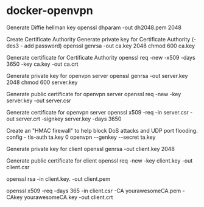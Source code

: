# docker-openvpn

Generate Diffie hellman key
openssl dhparam -out dh2048.pem 2048

Create Certificate Authority
Generate private key for Certificate Authority (-des3 - add password)
openssl genrsa -out ca.key 2048
chmod 600 ca.key

Generate certificate for Certificate Authority
openssl req -new -x509 -days 3650 -key ca.key -out ca.crt


Generate private key for openvpn server
openssl genrsa -out server.key 2048
chmod 600 server.key

Generate public certificate for openvpn server
openssl req -new -key server.key -out server.csr

Generate certificate for openvpn server
openssl x509 -req -in server.csr -out server.crt -signkey server.key -days 3650

Create an "HMAC firewall" to help block DoS attacks and UDP port flooding. 
config - tls-auth ta.key 0
openvpn --genkey --secret ta.key

Generate private key for client
openssl genrsa -out client.key 2048

Generate public certificate for client
openssl req -new -key client.key -out client.csr


openssl rsa -in client.key. -out client.pem

openssl x509 -req -days 365 -in client.csr -CA yourawesomeCA.pem -CAkey yourawesomeCA.key -out client.crt